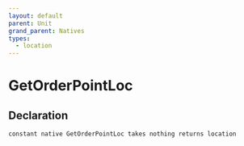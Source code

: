 ```yaml
---
layout: default
parent: Unit
grand_parent: Natives
types:
  - location
---
```


# GetOrderPointLoc

## Declaration

```
constant native GetOrderPointLoc takes nothing returns location
```